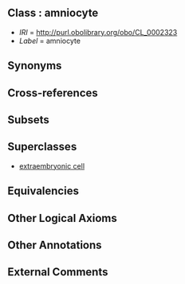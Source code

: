 
## Class : amniocyte

 * *IRI* = http://purl.obolibrary.org/obo/CL_0002323
 * *Label* = amniocyte

## Synonyms


## Cross-references


## Subsets


## Superclasses

 * [extraembryonic cell](../../CL/49/CL_0000349.md)

## Equivalencies


## Other Logical Axioms


## Other Annotations


## External Comments

